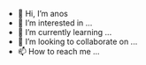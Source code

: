- 👋 Hi, I’m anos
- 👀 I’m interested in ...
- 🌱 I’m currently learning ...
- 💞️ I’m looking to collaborate on ...
- 📫 How to reach me ...

<!---
anos/anos is a ✨ special ✨ repository because its `README.md` (this file) appears on your GitHub profile.
You can click the Preview link to take a look at your changes.
--->
